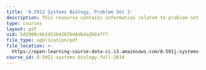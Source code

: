 ```yaml
---
title: '8.591J Systems Biology, Problem Set 3'
description: This resource contains information related to problem set 3.
type: courses
layout: pdf
uid: 5d2900c663453bd2876d8dbda260aff7
file_type: application/pdf
file_location: >-
  https://open-learning-course-data-ci.s3.amazonaws.com/8-591j-systems-biology-fall-2014/5d2900c663453bd2876d8dbda260aff7_MIT8_591JF14_ProblemSet3.pdf
course_id: 8-591j-systems-biology-fall-2014
---
```

